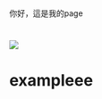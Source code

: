 <!DOCTYPE html>
<html>
  <head>
    <meta charset="utf-8">
    你好，這是我的page
  </head>
  <body>
    <h1><img src="https://upload.cc/i1/2019/03/16/C2MTLQ.jpg"</h1>
  </body>
</html>

# exampleee



